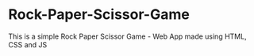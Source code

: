 # Rock-Paper-Scissor-Game
This is a simple Rock Paper Scissor Game - Web App made using HTML, CSS and JS
